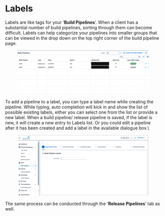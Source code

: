 # Labels

Labels are like tags for your ‘**Build Pipelines**’. When a client has a substantial number of build pipelines, sorting through them can become difficult. Labels can help categorize your pipelines into smaller groups that can be viewed in the drop down on the top right corner of the build pipeline page.

<figure><img src="../../../.gitbook/assets/image (8) (1) (1) (1).png" alt=""><figcaption></figcaption></figure>

To add a pipeline to a label, you can type a label name while creating the pipeline. While typing, auto completion will kick in and show the list of possible existing labels, either you can select one from the list or provide a new label. When a build pipeline/ release pipeline is saved, if the label is new, it will create a new entry to Labels list. Or you could edit a pipeline after it has been created and add a label in the available dialogue box.\


<figure><img src="../../../.gitbook/assets/image (9) (1) (1) (1).png" alt=""><figcaption></figcaption></figure>

The same process can be conducted through the ‘**Release Pipelines**’ tab as well.
